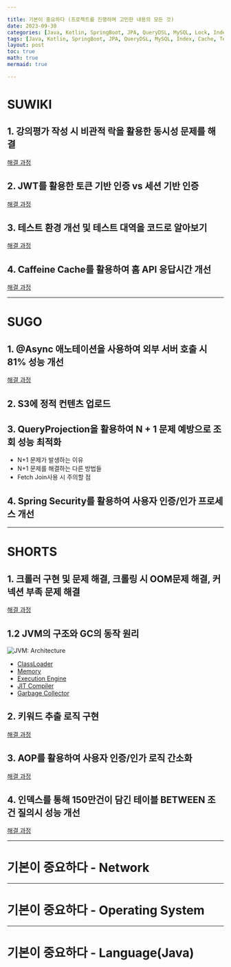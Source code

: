 ```yaml
---

title: 기본이 중요하다 (프로젝트를 진행하며 고민한 내용의 모든 것)
date: 2023-09-30
categories: [Java, Kotlin, SpringBoot, JPA, QueryDSL, MySQL, Lock, Index, Cache, Async, Test, Authorization]
tags: [Java, Kotlin, SpringBoot, JPA, QueryDSL, MySQL, Index, Cache, Test, Authorization]
layout: post
toc: true
math: true
mermaid: true

---
```


# SUWIKI

## 1. 강의평가 작성 시 비관적 락을 활용한 동시성 문제를 해결

[해결 과정](https://k-diger.github.io/posts/SUWIKI-1)

## 2. JWT를 활용한 토큰 기반 인증 vs 세션 기반 인증

[해결 과정](https://k-diger.github.io/posts/SUWIKI-2)

## 3. 테스트 환경 개선 및 테스트 대역을 코드로 알아보기

[해결 과정](https://k-diger.github.io/posts/SUWIKI-3)

## 4. Caffeine Cache를 활용하여 홈 API 응답시간 개선

[해결 과정](https://k-diger.github.io/posts/SUWIKI-4)

---

# SUGO

## 1. @Async 애노테이션을 사용하여 외부 서버 호출 시 81% 성능 개선

[해결 과정](https://k-diger.github.io/posts/SUGO-1)

## 2. S3에 정적 컨텐츠 업로드

## 3. QueryProjection을 활용하여 N + 1 문제 예방으로 조회 성능 최적화

- N+1 문제가 발생하는 이유
- N+1 문제를 해결하는 다른 방법들
- Fetch Join사용 시 주의할 점

## 4. Spring Security를 활용하여 사용자 인증/인가 프로세스 개선

---

# SHORTS

## 1. 크롤러 구현 및 문제 해결, 크롤링 시 OOM문제 해결, 커넥션 부족 문제 해결

[해결 과정](https://k-diger.github.io/posts/SHORTS-1)

## 1.2 JVM의 구조와 GC의 동작 원리

![JVM: Architecture](https://techvidvan.com/tutorials/wp-content/uploads/sites/2/2020/06/JVM-Model.jpg)

- [ClassLoader](https://k-diger.github.io/posts/ClassLoader)
- [Memory](https://k-diger.github.io/posts/JVM-Memory)
- [Execution Engine](https://k-diger.github.io/posts/Execution-Engine)
- [JIT Compiler](https://k-diger.github.io/posts/JITCompiler)
- [Garbage Collector](https://k-diger.github.io/posts/JVM-GC)

## 2. 키워드 추출 로직 구현

[해결 과정](https://k-diger.github.io/posts/SHORTS-2)

## 3. AOP를 활용하여 사용자 인증/인가 로직 간소화

[해결 과정](https://k-diger.github.io/posts/SHORTS-3)

## 4. 인덱스를 통해 150만건이 담긴 테이블 BETWEEN 조건 질의시 성능 개선

[해결 과정](https://k-diger.github.io/posts/SHORTS-4)

---

# 기본이 중요하다 - Network

---

# 기본이 중요하다 - Operating System

---

# 기본이 중요하다 - Language(Java)

